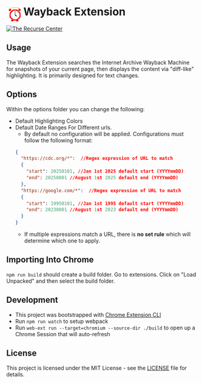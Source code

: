 # <img src="public/icons/icon_48.png" width="45" align="left">  Wayback Extension
[![The Recurse Center](https://img.shields.io/badge/created%20at-recurse%20center-white)](https://www.recurse.com/)

## Usage
The Wayback Extension searches the Internet Archive Wayback Machine for snapshots of your current page, then displays the content via "diff-like" highlighting. It is primarily designed for text changes.

## Options
Within the options folder you can change the following:
- Default Highlighting Colors
- Default Date Ranges For Different urls.
  - By default no configuration will be applied. Configurations must follow the following format:
  ```json
  {
    "https://cdc.org/*":  //Regex expression of URL to match
    {
      "start": 20250101, //Jan 1st 2025 default start (YYYYmmDD)
      "end": 20250801 //August 1st 2025 default end (YYYYmmDD)
    },
    "https://google.com/*":  //Regex expression of URL to match
    {
      "start": 19950101, //Jan 1st 1995 default start (YYYYmmDD)
      "end": 20230801 //August 1st 2023 default end (YYYYmmDD)
    }
  }
  ```
  - If multiple expressions match a URL, there is **no set rule** which will determine which one to apply.
  
## Importing Into Chrome
`npm run build` should create a build folder.
Go to extensions. Click on "Load Unpacked" and then select the build folder.

## Development
- This project was bootstrapped with [Chrome Extension CLI](https://github.com/dutiyesh/chrome-extension-cli)
- Run `npm run watch` to setup webpack
- Run `web-ext run --target=chromium --source-dir ./build` to open up a Chrome Session that will auto-refresh

## License
This project is licensed under the MIT License - see the [LICENSE](LICENSE) file for details.
